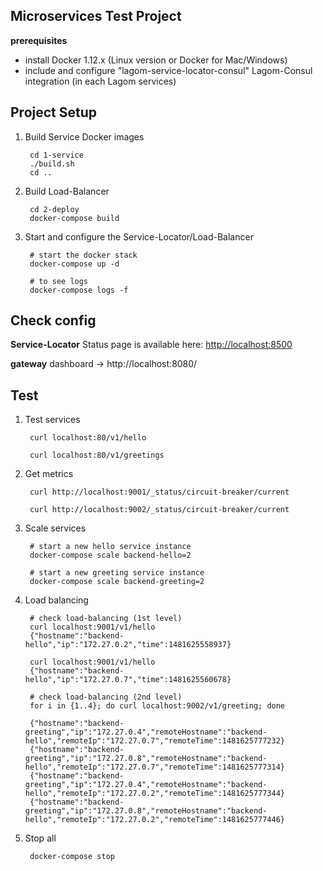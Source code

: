 Microservices Test Project
--------------------------

**prerequisites**

* install Docker 1.12.x (Linux version or Docker for Mac/Windows)
* include and configure "lagom-service-locator-consul" Lagom-Consul integration (in each Lagom services)


## Project Setup


1. Build Service Docker images

        cd 1-service
        ./build.sh
        cd ..

1. Build Load-Balancer

        cd 2-deploy
        docker-compose build

1. Start and configure the Service-Locator/Load-Balancer

        # start the docker stack
        docker-compose up -d

        # to see logs
        docker-compose logs -f


## Check config

**Service-Locator** Status page is available here: [http://localhost:8500](http://localhost:8500/ui/#/dc1/nodes/consul)

**gateway** dashboard -> http://localhost:8080/


## Test

1. Test services

        curl localhost:80/v1/hello

        curl localhost:80/v1/greetings

1. Get metrics

        curl http://localhost:9001/_status/circuit-breaker/current

        curl http://localhost:9002/_status/circuit-breaker/current

1. Scale services

        # start a new hello service instance
        docker-compose scale backend-hello=2

        # start a new greeting service instance
        docker-compose scale backend-greeting=2

1. Load balancing

        # check load-balancing (1st level)
        curl localhost:9001/v1/hello
        {"hostname":"backend-hello","ip":"172.27.0.2","time":1481625558937}

        curl localhost:9001/v1/hello
        {"hostname":"backend-hello","ip":"172.27.0.7","time":1481625560678}

        # check load-balancing (2nd level)
        for i in {1..4}; do curl localhost:9002/v1/greeting; done

        {"hostname":"backend-greeting","ip":"172.27.0.4","remoteHostname":"backend-hello","remoteIp":"172.27.0.7","remoteTime":1481625777232}
        {"hostname":"backend-greeting","ip":"172.27.0.8","remoteHostname":"backend-hello","remoteIp":"172.27.0.7","remoteTime":1481625777314}
        {"hostname":"backend-greeting","ip":"172.27.0.4","remoteHostname":"backend-hello","remoteIp":"172.27.0.2","remoteTime":1481625777344}
        {"hostname":"backend-greeting","ip":"172.27.0.8","remoteHostname":"backend-hello","remoteIp":"172.27.0.2","remoteTime":1481625777446}


1. Stop all

        docker-compose stop
